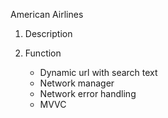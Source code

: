 American Airlines

1. Description

2. Function
   - Dynamic url with search text
   - Network manager
   - Network error handling
   - MVVC
   
